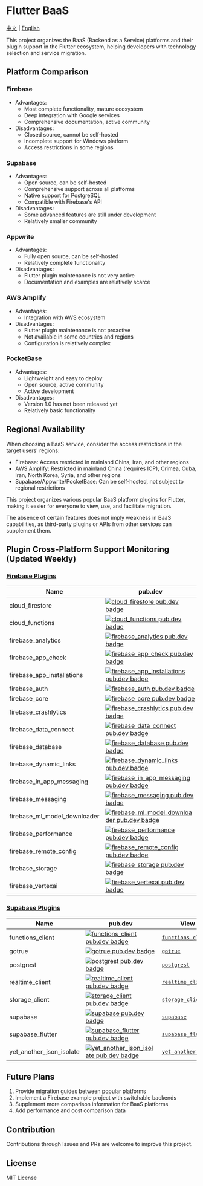 # Flutter BaaS

[中文](README_CN.md) | [English](README.md)

This project organizes the BaaS (Backend as a Service) platforms and their plugin support in the Flutter ecosystem, helping developers with technology selection and service migration.

## Platform Comparison

### Firebase
- Advantages:
  - Most complete functionality, mature ecosystem
  - Deep integration with Google services
  - Comprehensive documentation, active community
- Disadvantages:
  - Closed source, cannot be self-hosted
  - Incomplete support for Windows platform
  - Access restrictions in some regions

### Supabase
- Advantages:
  - Open source, can be self-hosted
  - Comprehensive support across all platforms
  - Native support for PostgreSQL
  - Compatible with Firebase's API
- Disadvantages:
  - Some advanced features are still under development
  - Relatively smaller community

### Appwrite
- Advantages:
  - Fully open source, can be self-hosted
  - Relatively complete functionality
- Disadvantages:
  - Flutter plugin maintenance is not very active
  - Documentation and examples are relatively scarce

### AWS Amplify
- Advantages:
  - Integration with AWS ecosystem
- Disadvantages:
  - Flutter plugin maintenance is not proactive
  - Not available in some countries and regions
  - Configuration is relatively complex

### PocketBase
- Advantages:
  - Lightweight and easy to deploy
  - Open source, active community
  - Active development
- Disadvantages:
  - Version 1.0 has not been released yet
  - Relatively basic functionality

## Regional Availability

When choosing a BaaS service, consider the access restrictions in the target users' regions:

- Firebase: Access restricted in mainland China, Iran, and other regions
- AWS Amplify: Restricted in mainland China (requires ICP), Crimea, Cuba, Iran, North Korea, Syria, and other regions
- Supabase/Appwrite/PocketBase: Can be self-hosted, not subject to regional restrictions

This project organizes various popular BaaS platform plugins for Flutter, making it easier for everyone to view, use, and facilitate migration.

The absence of certain features does not imply weakness in BaaS capabilities, as third-party plugins or APIs from other services can supplement them.

## Plugin Cross-Platform Support Monitoring (Updated Weekly)

### [Firebase Plugins](https://firebase.google.com/docs/flutter)

| Name | pub.dev | View Source | Android | iOS | Web | MacOS | Windows | Linux |
| ---- | ------- | ----------- | ------- | --- | --- | ----- | ------- | ----- |
| cloud_firestore | [![cloud_firestore pub.dev badge](https://img.shields.io/pub/v/cloud_firestore.svg)](https://pub.dev/packages/cloud_firestore) | [`cloud_firestore`](https://github.com/firebase/flutterfire/tree/main/packages/cloud_firestore) | ✔ | ✔ | ✔ | ✔ | ✔ | N/A |
| cloud_functions | [![cloud_functions pub.dev badge](https://img.shields.io/pub/v/cloud_functions.svg)](https://pub.dev/packages/cloud_functions) | [`cloud_functions`](https://github.com/firebase/flutterfire/tree/main/packages/cloud_functions) | ✔ | ✔ | ✔ | ✔ | N/A | N/A |
| firebase_analytics | [![firebase_analytics pub.dev badge](https://img.shields.io/pub/v/firebase_analytics.svg)](https://pub.dev/packages/firebase_analytics) | [`firebase_analytics`](https://github.com/firebase/flutterfire/tree/main/packages/firebase_analytics) | ✔ | ✔ | ✔ | ✔ | N/A | N/A |
| firebase_app_check | [![firebase_app_check pub.dev badge](https://img.shields.io/pub/v/firebase_app_check.svg)](https://pub.dev/packages/firebase_app_check) | [`firebase_app_check`](https://github.com/firebase/flutterfire/tree/main/packages/firebase_app_check) | ✔ | ✔ | ✔ | ✔ | N/A | N/A |
| firebase_app_installations | [![firebase_app_installations pub.dev badge](https://img.shields.io/pub/v/firebase_app_installations.svg)](https://pub.dev/packages/firebase_app_installations) | [`firebase_app_installations`](https://github.com/firebase/flutterfire/tree/main/packages/firebase_app_installations) | ✔ | ✔ | N/A | ✔ | N/A | N/A |
| firebase_auth | [![firebase_auth pub.dev badge](https://img.shields.io/pub/v/firebase_auth.svg)](https://pub.dev/packages/firebase_auth) | [`firebase_auth`](https://github.com/firebase/flutterfire/tree/main/packages/firebase_auth) | ✔ | ✔ | ✔ | ✔ | ✔ | N/A |
| firebase_core | [![firebase_core pub.dev badge](https://img.shields.io/pub/v/firebase_core.svg)](https://pub.dev/packages/firebase_core) | [`firebase_core`](https://github.com/firebase/flutterfire/tree/main/packages/firebase_core) | ✔ | ✔ | ✔ | ✔ | ✔ | N/A |
| firebase_crashlytics | [![firebase_crashlytics pub.dev badge](https://img.shields.io/pub/v/firebase_crashlytics.svg)](https://pub.dev/packages/firebase_crashlytics) | [`firebase_crashlytics`](https://github.com/firebase/flutterfire/tree/main/packages/firebase_crashlytics) | ✔ | ✔ | N/A | ✔ | N/A | N/A |
| firebase_data_connect | [![firebase_data_connect pub.dev badge](https://img.shields.io/pub/v/firebase_data_connect.svg)](https://pub.dev/packages/firebase_data_connect) | [`firebase_data_connect`](https://github.com/firebase/flutterfire/tree/main/packages/firebase_data_connect) | ✔ | ✔ | ✔ | ✔ | ✔ | ✔ |
| firebase_database | [![firebase_database pub.dev badge](https://img.shields.io/pub/v/firebase_database.svg)](https://pub.dev/packages/firebase_database) | [`firebase_database`](https://github.com/firebase/flutterfire/tree/main/packages/firebase_database) | ✔ | ✔ | ✔ | ✔ | N/A | N/A |
| firebase_dynamic_links | [![firebase_dynamic_links pub.dev badge](https://img.shields.io/pub/v/firebase_dynamic_links.svg)](https://pub.dev/packages/firebase_dynamic_links) | [`firebase_dynamic_links`](https://github.com/firebase/flutterfire/tree/main/packages/firebase_dynamic_links) | ✔ | ✔ | N/A | N/A | N/A | N/A |
| firebase_in_app_messaging | [![firebase_in_app_messaging pub.dev badge](https://img.shields.io/pub/v/firebase_in_app_messaging.svg)](https://pub.dev/packages/firebase_in_app_messaging) | [`firebase_in_app_messaging`](https://github.com/firebase/flutterfire/tree/main/packages/firebase_in_app_messaging) | ✔ | ✔ | N/A | N/A | N/A | N/A |
| firebase_messaging | [![firebase_messaging pub.dev badge](https://img.shields.io/pub/v/firebase_messaging.svg)](https://pub.dev/packages/firebase_messaging) | [`firebase_messaging`](https://github.com/firebase/flutterfire/tree/main/packages/firebase_messaging) | ✔ | ✔ | ✔ | ✔ | N/A | N/A |
| firebase_ml_model_downloader | [![firebase_ml_model_downloader pub.dev badge](https://img.shields.io/pub/v/firebase_ml_model_downloader.svg)](https://pub.dev/packages/firebase_ml_model_downloader) | [`firebase_ml_model_downloader`](https://github.com/firebase/flutterfire/tree/main/packages/firebase_ml_model_downloader) | ✔ | ✔ | N/A | ✔ | N/A | N/A |
| firebase_performance | [![firebase_performance pub.dev badge](https://img.shields.io/pub/v/firebase_performance.svg)](https://pub.dev/packages/firebase_performance) | [`firebase_performance`](https://github.com/firebase/flutterfire/tree/main/packages/firebase_performance) | ✔ | ✔ | ✔ | N/A | N/A | N/A |
| firebase_remote_config | [![firebase_remote_config pub.dev badge](https://img.shields.io/pub/v/firebase_remote_config.svg)](https://pub.dev/packages/firebase_remote_config) | [`firebase_remote_config`](https://github.com/firebase/flutterfire/tree/main/packages/firebase_remote_config) | ✔ | ✔ | ✔ | ✔ | N/A | N/A |
| firebase_storage | [![firebase_storage pub.dev badge](https://img.shields.io/pub/v/firebase_storage.svg)](https://pub.dev/packages/firebase_storage) | [`firebase_storage`](https://github.com/firebase/flutterfire/tree/main/packages/firebase_storage) | ✔ | ✔ | ✔ | ✔ | ✔ | N/A |
| firebase_vertexai | [![firebase_vertexai pub.dev badge](https://img.shields.io/pub/v/firebase_vertexai.svg)](https://pub.dev/packages/firebase_vertexai) | [`firebase_vertexai`](https://github.com/firebase/flutterfire/tree/main/packages/firebase_vertexai) | ✔ | ✔ | ✔ | ✔ | ✔ | ✔ |

### [Supabase Plugins](https://supabase.com/docs/reference/dart/start)

| Name | pub.dev | View Source | Android | iOS | Web | MacOS | Windows | Linux |
| ---- | ------- | ----------- | ------- | --- | --- | ----- | ------- | ----- |
| functions_client | [![functions_client pub.dev badge](https://img.shields.io/pub/v/functions_client.svg)](https://pub.dev/packages/functions_client) | [`functions_client`](https://github.com/supabase/supabase-flutter/tree/main/packages/functions_client) | ✔ | ✔ | ✔ | ✔ | ✔ | ✔ |
| gotrue | [![gotrue pub.dev badge](https://img.shields.io/pub/v/gotrue.svg)](https://pub.dev/packages/gotrue) | [`gotrue`](https://github.com/supabase/supabase-flutter/tree/main/packages/gotrue) | ✔ | ✔ | ✔ | ✔ | ✔ | ✔ |
| postgrest | [![postgrest pub.dev badge](https://img.shields.io/pub/v/postgrest.svg)](https://pub.dev/packages/postgrest) | [`postgrest`](https://github.com/supabase/supabase-flutter/tree/main/packages/postgrest) | ✔ | ✔ | ✔ | ✔ | ✔ | ✔ |
| realtime_client | [![realtime_client pub.dev badge](https://img.shields.io/pub/v/realtime_client.svg)](https://pub.dev/packages/realtime_client) | [`realtime_client`](https://github.com/supabase/supabase-flutter/tree/main/packages/realtime_client) | ✔ | ✔ | ✔ | ✔ | ✔ | ✔ |
| storage_client | [![storage_client pub.dev badge](https://img.shields.io/pub/v/storage_client.svg)](https://pub.dev/packages/storage_client) | [`storage_client`](https://github.com/supabase/supabase-flutter/tree/main/packages/storage_client) | ✔ | ✔ | ✔ | ✔ | ✔ | ✔ |
| supabase | [![supabase pub.dev badge](https://img.shields.io/pub/v/supabase.svg)](https://pub.dev/packages/supabase) | [`supabase`](https://github.com/supabase/supabase-flutter/tree/main/packages/supabase) | ✔ | ✔ | ✔ | ✔ | ✔ | ✔ |
| supabase_flutter | [![supabase_flutter pub.dev badge](https://img.shields.io/pub/v/supabase_flutter.svg)](https://pub.dev/packages/supabase_flutter) | [`supabase_flutter`](https://github.com/supabase/supabase-flutter/tree/main/packages/supabase_flutter) | ✔ | ✔ | ✔ | ✔ | ✔ | ✔ |
| yet_another_json_isolate | [![yet_another_json_isolate pub.dev badge](https://img.shields.io/pub/v/yet_another_json_isolate.svg)](https://pub.dev/packages/yet_another_json_isolate) | [`yet_another_json_isolate`](https://github.com/supabase/supabase-flutter/tree/main/packages/yet_another_json_isolate) | ✔ | ✔ | ✔ | ✔ | ✔ | ✔ |

<!-- ### [AWS Amplify Plugins](https://docs.amplify.aws/flutter) -->

## Future Plans

1. Provide migration guides between popular platforms
2. Implement a Firebase example project with switchable backends
3. Supplement more comparison information for BaaS platforms
4. Add performance and cost comparison data

## Contribution

Contributions through Issues and PRs are welcome to improve this project.

## License

MIT License
